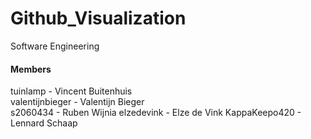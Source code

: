 # Github_Visualization
Software Engineering

#### Members
tuinlamp - Vincent Buitenhuis  
valentijnbieger - Valentijn Bieger  
s2060434 - Ruben Wijnia
elzedevink - Elze de Vink
KappaKeepo420 - Lennard Schaap
